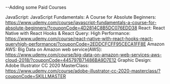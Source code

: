 --Adding some Paid Courses

JavaScript: JavaScript Fundamentals: A Course for Absolute Beginners: https://www.udemy.com/course/javascript-fundamentals-a-course-for-absolute-beginners/?couponCode=4D2814C8B5DC076EDD38
React: React Native with React Hooks & React Query: High Performance: https://www.udemy.com/course/react-native-with-react-hooks-react-queryhigh-performance/?couponCode=2EDDCFCFF95CECA1FF8E
Amazon AWS: Big Data on Amazon web service(AWS): https://www.udemy.com/course/big-data-on-amazon-web-services-aws-cloud-2018/?couponCode=445797B71486BA9D7E12
Graphic Design: Adobe Illustrator CC 2020 MasterClass: https://www.udemy.com/course/adobe-illustrator-cc-2020-masterclass/?couponCode=SKILLMASTER
